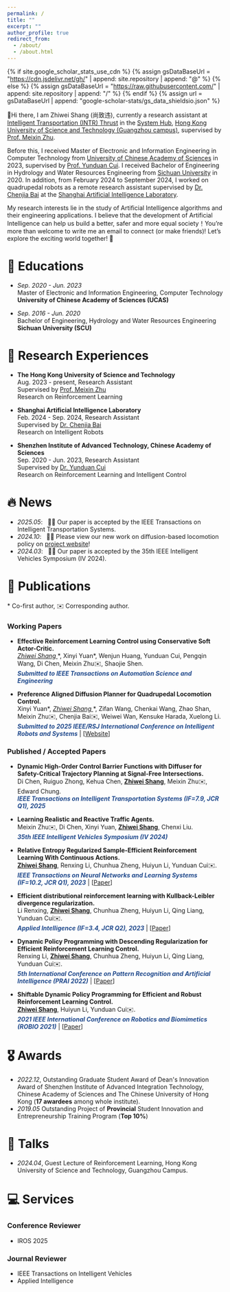 ```yaml
---
permalink: /
title: ""
excerpt: ""
author_profile: true
redirect_from: 
  - /about/
  - /about.html
---
```


{% if site.google_scholar_stats_use_cdn %}
{% assign gsDataBaseUrl = "https://cdn.jsdelivr.net/gh/" | append: site.repository | append: "@" %}
{% else %}
{% assign gsDataBaseUrl = "https://raw.githubusercontent.com/" | append: site.repository | append: "/" %}
{% endif %}
{% assign url = gsDataBaseUrl | append: "google-scholar-stats/gs_data_shieldsio.json" %}

<span class='anchor' id='about-me'></span>

👋Hi there, I am Zhiwei Shang (尚致违), currently a research assistant at [Intelligent Transportation (INTR) Thrust](https://www.hkust-gz.edu.cn/academics/hubs-and-thrust-areas/systems-hub/intelligent-transportation/) in the [System Hub](https://www.hkust-gz.edu.cn/academics/hubs-and-thrust-areas/systems-hub/), [Hong Kong University of Science and Technology (Guangzhou campus)](https://www.hkust-gz.edu.cn/), supervised by [Prof. Meixin Zhu](https://scholar.google.com.hk/citations?user=5Ysgg7AAAAAJ).

Before this, I received Master of Electronic and Information Engineering in Computer Technology from [University of Chinese Academy of Sciences](https://english.ucas.ac.cn/) in 2023, supervised by [Prof. Yunduan Cui](https://cuiyunduan.vercel.app/). I received Bachelor of Engineering in Hydrology and Water Resources Engineering from [Sichuan University](https://en.scu.edu.cn/) in 2020. In addition, from February 2024 to September 2024, I worked on quadrupedal robots as a remote research assistant supervised by [Dr. Chenjia Bai](https://baichenjia.github.io/) at the [Shanghai Artificial Intelligence Laboratory](https://www.shlab.org.cn/).

My research interests lie in the study of Artificial Intelligence algorithms and their engineering applications. I believe that the development of Artificial Intelligence can help us build a better, safer and more equal society！You’re more than welcome to write me an email to connect (or make friends)! Let’s explore the exciting world together! 🌌


<span class='anchor' id='edu'></span>

# 📖 Educations
- *Sep. 2020 - Jun. 2023*<br />
Master of Electronic and Information Engineering, Computer Technology<br />
**University of Chinese Academy of Sciences (UCAS)** <br />

- *Sep. 2016 - Jun. 2020*<br />
Bachelor of Engineering, Hydrology and Water Resources Engineering<br />
**Sichuan University (SCU)** <br />

<span class='anchor' id='exp'></span>

# 💼 Research Experiences
- **The Hong Kong University of Science and Technology** <br />
Aug. 2023 - present, Research Assistant<br />
Supervised by [Prof. Meixin Zhu](https://meixinzhu.github.io/)<br />
Research on Reinforcement Learning<br />

- **Shanghai Artificial Intelligence Laboratory** <br />
Feb. 2024 - Sep. 2024, Research Assistant<br />
Supervised by [Dr. Chenjia Bai](https://baichenjia.github.io/)<br />
Research on Intelligent Robots<br />

- **Shenzhen Institute of Advanced Technology, Chinese Academy of Sciences** <br />
Sep. 2020 - Jun. 2023, Research Assistant<br />
Supervised by [Dr. Yunduan Cui](https://cuiyunduan.vercel.app/)<br />
Research on Reinforcement Learning and Intelligent Control<br />

<span class='anchor' id='news'></span>

# 🔥 News
- *2025.05*: &nbsp; 🎉🎉 Our paper is accepted by the IEEE Transactions on Intelligent Transportation Systems.
- *2024.10*: &nbsp; 🎉🎉 Please view our new work on diffusion-based locomotion policy on [project website](https://shangjaven.github.io/preference-aligned-diffusion-legged/)!
- *2024.03*: &nbsp; 🎉🎉 Our paper is accepted by the 35th IEEE Intelligent Vehicles Symposium (IV 2024).

<span class='anchor' id='pub'></span>

# 📝 Publications 
\* Co-first author, ✉️ Corresponding author.

### Working Papers
- **Effective Reinforcement Learning Control using Conservative Soft Actor-Critic.**  
**<u> Zhiwei Shang* </u>**, Xinyi Yuan\*, Wenjun Huang, Yunduan Cui, Pengqin Wang, Di Chen, Meixin Zhu✉️, Shaojie Shen.\
  ***<font color = "#224B8D">Submitted to IEEE Transactions on Automation Science and Engineering</font>***

- **Preference Aligned Diffusion Planner for Quadrupedal Locomotion Control.**  
Xinyi Yuan\*, **<u> Zhiwei Shang* </u>**, Zifan Wang, Chenkai Wang, Zhao Shan, Meixin Zhu✉️, Chenjia Bai✉️, Weiwei Wan, Kensuke Harada, Xuelong Li.\
  ***<font color = "#224B8D">Submitted to 2025 IEEE/RSJ International Conference on Intelligent Robots and Systems</font>*** \| [[Website](https://shangjaven.github.io/preference-aligned-diffusion-legged/)]

### Published / Accepted Papers
- **Dynamic High-Order Control Barrier Functions with Diffuser for Safety-Critical Trajectory Planning at Signal-Free Intersections.**  
Di Chen, Ruiguo Zhong, Kehua Chen, **<u>Zhiwei Shang</u>**, Meixin Zhu✉️, Edward Chung.\
  ***<font color = "#224B8D">IEEE Transactions on Intelligent Transportation Systems (IF=7.9, JCR Q1), 2025</font>***

- **Learning Realistic and Reactive Traffic Agents.**  
Meixin Zhu✉️, Di Chen, Xinyi Yuan, **<u>Zhiwei Shang</u>**, Chenxi Liu.  
***<font color = "#224B8D">35th IEEE Intelligent Vehicles Symposium (IV 2024)</font>***

- **Relative Entropy Regularized Sample-Efficient Reinforcement Learning With Continuous Actions.**  
**<u>Zhiwei Shang</u>**, Renxing Li, Chunhua Zheng, Huiyun Li, Yunduan Cui✉️.  
***<font color = "#224B8D">IEEE Transactions on Neural Networks and Learning Systems (IF=10.2, JCR Q1), 2023</font>*** \| [[Paper](https://ieeexplore.ieee.org/document/10313993)]

- **Efficient distributional reinforcement learning with Kullback-Leibler divergence regularization.**  
Li Renxing, **<u>Zhiwei Shang</u>**, Chunhua Zheng, Huiyun Li, Qing Liang, Yunduan Cui✉️.  
***<font color = "#224B8D">Applied Intelligence (IF=3.4, JCR Q2), 2023</font>*** \| [[Paper](https://link.springer.com/article/10.1007/s10489-023-04867-z)]

- **Dynamic Policy Programming with Descending Regularization for Efficient Reinforcement Learning Control.**  
Renxing Li, **<u>Zhiwei Shang</u>**, Chunhua Zheng, Huiyun Li, Qing Liang, Yunduan Cui✉️.  
***<font color = "#224B8D">5th International Conference on Pattern Recognition and Artificial Intelligence (PRAI 2022)</font>*** \| [[Paper](https://ieeexplore.ieee.org/abstract/document/9904283)]

- **Shiftable Dynamic Policy Programming for Efficient and Robust Reinforcement Learning Control.**  
**<u>Zhiwei Shang</u>**, Huiyun Li, Yunduan Cui✉️.  
***<font color = "#224B8D">2021 IEEE International Conference on Robotics and Biomimetics (ROBIO 2021)</font>*** \| [[Paper](https://ieeexplore.ieee.org/document/9739232)]

<span class='anchor' id='awards'></span>

# 🎖 Awards
- *2022.12*, Outstanding Graduate Student Award of Dean's Innovation Award of Shenzhen Institute of Advanced Integration Technology, Chinese Academy of Sciences and The Chinese University of Hong Kong (**17 awardees** among whole institute).
- *2019.05* Outstanding Project of **Provincial** Student Innovation and Entrepreneurship Training Program (**Top 10%**)

<span class='anchor' id='talks'></span>

# 💬 Talks
- *2024.04*, Guest Lecture of Reinforcement Learning, Hong Kong University of Science and Technology, Guangzhou Campus. 

<span class='anchor' id='services'></span>

# 💻 Services
<!-- - Conference Reviewer for ICML, NeurIPS, ICLR, AISTATS, ACML, AAAI, IJCAI, CIKM, SIGKDD. -->
### Conference Reviewer 
- IROS 2025
  
### Journal Reviewer 
- IEEE Transactions on Intelligent Vehicles
- Applied Intelligence
  
<!-- <script type="text/javascript" src="//rf.revolvermaps.com/0/0/6.js?i=5dl7zaq932f&amp;m=7&amp;c=e63100&amp;cr1=ffffff&amp;f=arial&amp;l=0&amp;bv=90&amp;lx=-420&amp;ly=420&amp;hi=20&amp;he=7&amp;hc=a8ddff&amp;rs=80" async="async"></script> -->
